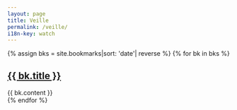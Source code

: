 ```yaml
---
layout: page
title: Veille
permalink: /veille/
i18n-key: watch
---
```


{% assign bks = site.bookmarks|sort: 'date'| reverse %}
{% for bk in bks %}
<article class="colorized post">
    <h2 class="post-title" id="{{ bk._id }}">
      <a href="{{ bk.link }}">{{ bk.title }}</a>	
    </h2>
    {{ bk.content }}
</article>
{% endfor %}
